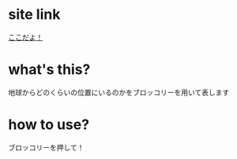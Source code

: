 # site link
[ここだよ！](https://bigdragon0610.github.io/elevation_broccoli/src/index.html)

# what's this?
地球からどのくらいの位置にいるのかをブロッコリーを用いて表します

# how to use?
ブロッコリーを押して！
